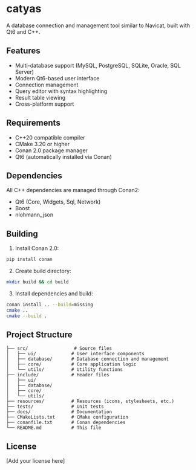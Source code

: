 # catyas

A database connection and management tool similar to Navicat, built with Qt6 and C++.

## Features

- Multi-database support (MySQL, PostgreSQL, SQLite, Oracle, SQL Server)
- Modern Qt6-based user interface
- Connection management
- Query editor with syntax highlighting
- Result table viewing
- Cross-platform support

## Requirements

- C++20 compatible compiler
- CMake 3.20 or higher
- Conan 2.0 package manager
- Qt6 (automatically installed via Conan)

## Dependencies

All C++ dependencies are managed through Conan2:
- Qt6 (Core, Widgets, Sql, Network)
- Boost
- nlohmann_json

## Building

1. Install Conan 2.0:
```bash
pip install conan
```

2. Create build directory:
```bash
mkdir build && cd build
```

3. Install dependencies and build:
```bash
conan install .. --build=missing
cmake ..
cmake --build .
```

## Project Structure

```
├── src/                 # Source files
│   ├── ui/             # User interface components
│   ├── database/       # Database connection and management
│   ├── core/           # Core application logic
│   └── utils/          # Utility functions
├── include/            # Header files
│   ├── ui/
│   ├── database/
│   ├── core/
│   └── utils/
├── resources/          # Resources (icons, stylesheets, etc.)
├── tests/              # Unit tests
├── docs/               # Documentation
├── CMakeLists.txt      # CMake configuration
├── conanfile.txt       # Conan dependencies
└── README.md           # This file
```

## License

[Add your license here]